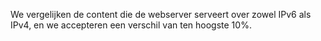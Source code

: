 We vergelijken de content die de webserver serveert over zowel IPv6 als IPv4, en we accepteren een verschil van ten hoogste 10%.
